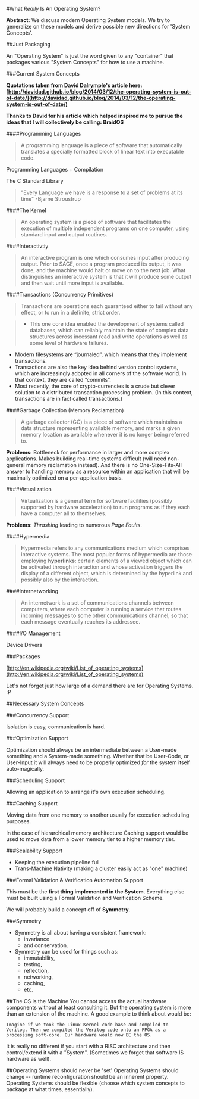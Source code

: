 #What *Really* Is An Operating System?

**Abstract:** We discuss modern Operating System models. We try to generalize on these models and derive possible new directions for 'System Concepts'.

##Just Packaging

An "Operating System" is just the word given to any "container" that packages various "System Concepts" for how to use a machine.

###Current System Concepts

**Quotations taken from David Dalrymple's article here: [http://davidad.github.io/blog/2014/03/12/the-operating-system-is-out-of-date/](http://davidad.github.io/blog/2014/03/12/the-operating-system-is-out-of-date/)**

**Thanks to David for his article which helped inspired me to pursue the ideas that I will collectively be calling: BraidOS**

####Programming Languages

>A programming language is a piece of software that automatically translates a specially formatted block of linear text into executable code.

Programming Languages + Compilation

The C Standard Library

>"Every Language we have is a response to a set of problems at its time" -Bjarne Stroustrup

####The Kernel

>An operating system is a piece of software that facilitates the execution of multiple independent programs on one computer, using standard input and output routines.

####Interactivtiy

>An interactive program is one which consumes input after producing output. Prior to SAGE, once a program produced its output, it was done, and the machine would halt or move on to the next job. What distinguishes an interactive system is that it will produce some output and then wait until more input is available.

####Transactions (Concurrency Primitives)

>Transactions are operations each guaranteed either to fail without any effect, or to run in a definite, strict order.

>- This one core idea enabled the development of systems called databases, which can reliably maintain the state of complex data structures across incessant read and write operations as well as some level of hardware failures.
- Modern filesystems are “journaled”, which means that they implement transactions.
- Transactions are also the key idea behind version control systems, which are increasingly adopted in all corners of the software world. In that context, they are called “commits”.
- Most recently, the core of crypto-currencies is a crude but clever solution to a distributed transaction processing problem. (In this context, transactions are in fact called transactions.)

####Garbage Collection (Memory Reclamation)

>A garbage collector (GC) is a piece of software which maintains a data structure representing available memory, and marks a given memory location as available whenever it is no longer being referred to.

**Problems:** Bottleneck for performance in larger and more complex applications. Makes building real-time systems difficult (will need non-general memory reclamation instead). And there is no One-Size-Fits-All answer to handling memory as a resource within an application that will be maximally optimized on a per-application basis.

####Virtualization

>Virtualization is a general term for software facilities (possibly supported by hardware acceleration) to run programs as if they each have a computer all to themselves. 

**Problems:** *Thrashing* leading to numerous *Page Faults*.

####Hypermedia

>Hypermedia refers to any communications medium which comprises interactive systems. The most popular forms of hypermedia are those employing **hyperlinks**: certain elements of a viewed object which can be activated through interaction and whose activation triggers the display of a different object, which is determined by the hyperlink and possibly also by the interaction.

####Internetworking

>An internetwork is a set of communications channels between computers, where each computer is running a service that routes incoming messages to some other communications channel, so that each message eventually reaches its addressee.


####I/O Management 

Device Drivers

###Packages

[http://en.wikipedia.org/wiki/List_of_operating_systems](http://en.wikipedia.org/wiki/List_of_operating_systems)

Let's not forget just how large of a demand there are for Operating Systems. :P

##Necessary System Concepts

###Concurrency Support

Isolation is easy, communication is hard.

###Optimization Support

Optimization should always be an intermediate between a User-made something and a System-made something. Whether that be User-Code, or User-Input it will always need to be properly optimized *for* the system itself auto-magically.

###Scheduling Support

Allowing an application to arrange it's own execution scheduling.

###Caching Support

Moving data from one memory to another usually for execution scheduling purposes.

In the case of hierarchical memory architecture Caching support would be used to move data from a lower memory tier to a higher memory tier.

###Scalability Support

- Keeping the execution pipeline full
- Trans-Machine Nativity (making a cluster easily act as "one" machine)


###Formal Validation & Verification Automation Support

This must be the **first thing implemented in the System**. Everything else must be built using a Formal Validation and Verification Scheme.

We will probably build a concept off of **Symmetry**.

###Symmetry

- Symmetry is all about having a consistent framework: 
	- invariance 
	- and conservation.
- Symmetry can be used for things such as: 
	- immutability, 
	- testing, 
	- reflection, 
	- networking, 
	- caching, 
	- etc.


##The OS is the Machine
You cannot access the actual hardware components without at least consulting it.
But the operating system is more than an extension of the machine. A good example to think about would be: 

	Imagine if we took the Linux Kernel code base and compiled to
	Verilog. Then we compiled the Verilog code onto an FPGA as a
	processing soft-core. Our hardware would now BE the OS. 

It is really no different if you start with a RISC architecture and then control/extend it with a "System". (Sometimes we forget that software IS hardware as well).


##Operating Systems should never be 'set'
Operating Systems should change -- runtime reconfiguration should be an inherent property.
Operating Systems should  be flexible (choose which system concepts to package at what times, essentially).
  